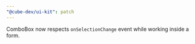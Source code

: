 ```yaml
---
"@cube-dev/ui-kit": patch
---
```


ComboBox now respects `onSelectionChange` event while working inside a form.
